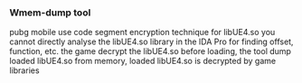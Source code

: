 <h3>Wmem-dump tool</h3>
<p>pubg mobile use code segment encryption technique for libUE4.so you cannot directly analyse the libUE4.so library in the IDA Pro for finding offset, function, etc. the game decrypt the libUE4.so before loading, the tool dump loaded libUE4.so from memory, loaded libUE4.so is decrypted by game libraries</p>
